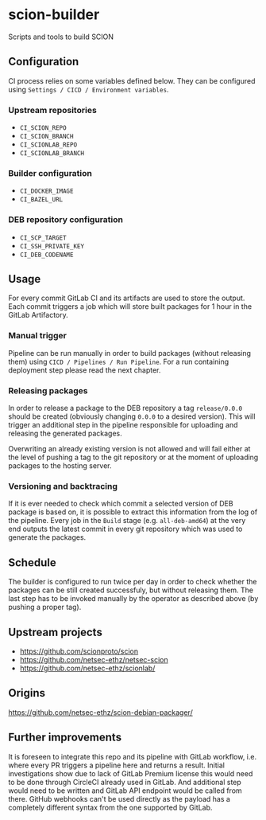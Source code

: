 # scion-builder

Scripts and tools to build SCION

## Configuration

CI process relies on some variables defined below. They can be configured using `Settings / CICD / Environment variables`.

### Upstream repositories

* `CI_SCION_REPO`
* `CI_SCION_BRANCH`
* `CI_SCIONLAB_REPO`
* `CI_SCIONLAB_BRANCH`

### Builder configuration

* `CI_DOCKER_IMAGE`
* `CI_BAZEL_URL`

### DEB repository configuration

* `CI_SCP_TARGET`
* `CI_SSH_PRIVATE_KEY`
* `CI_DEB_CODENAME`

## Usage

For every commit GitLab CI and its artifacts are used to store the output. Each commit triggers a job which will store built packages for 1 hour in the GitLab Artifactory.

### Manual trigger

Pipeline can be run manually in order to build packages (without releasing them) using `CICD / Pipelines / Run Pipeline`. For a run containing deployment step please read the next chapter.

### Releasing packages

In order to release a package to the DEB repository a tag `release/0.0.0` should be created (obviously changing `0.0.0` to a desired version). This will trigger an additional step in the pipeline responsible for uploading and releasing the generated packages.

Overwriting an already existing version is not allowed and will fail either at the level of pushing a tag to the git repository or at the moment of uploading packages to the hosting server.

### Versioning and backtracing

If it is ever needed to check which commit a selected version of DEB package is based on, it is possible to extract this information from the log of the pipeline. Every job in the `Build` stage (e.g. `all-deb-amd64`) at the very end outputs the latest commit in every git repository which was used to generate the packages.

## Schedule

The builder is configured to run twice per day in order to check whether the packages can be still created successfuly, but without releasing them. The last step has to be invoked manually by the operator as described above (by pushing a proper tag).

## Upstream projects

* https://github.com/scionproto/scion
* https://github.com/netsec-ethz/netsec-scion
* https://github.com/netsec-ethz/scionlab/

## Origins

https://github.com/netsec-ethz/scion-debian-packager/

## Further improvements

It is foreseen to integrate this repo and its pipeline with GitLab workflow, i.e. where every PR triggers a pipeline here and returns a result. Initial investigations show due to lack of GitLab Premium license this would need to be done through CircleCI already used in GitLab. And additional step would need to be written and GitLab API endpoint would be called from there. GitHub webhooks can't be used directly as the payload has a completely different syntax from the one supported by GitLab.
